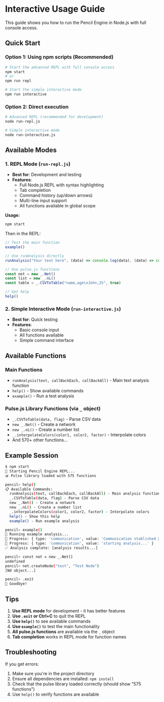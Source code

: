 # Interactive Usage Guide

This guide shows you how to run the Pencil Engine in Node.js with full console access.

## Quick Start

### Option 1: Using npm scripts (Recommended)
```bash
# Start the advanced REPL with full console access
npm start
# or
npm run repl

# Start the simple interactive mode
npm run interactive
```

### Option 2: Direct execution
```bash
# Advanced REPL (recommended for development)
node run-repl.js

# Simple interactive mode
node run-interactive.js
```

## Available Modes

### 1. REPL Mode (`run-repl.js`)
- **Best for**: Development and testing
- **Features**: 
  - Full Node.js REPL with syntax highlighting
  - Tab completion
  - Command history (up/down arrows)
  - Multi-line input support
  - All functions available in global scope

**Usage:**
```bash
npm start
```

Then in the REPL:
```javascript
// Test the main function
example()

// Use runAnalysis directly
runAnalysis("Your text here", (data) => console.log(data), (data) => console.log("Done:", data))

// Use pulse.js functions
const net = new _.Net()
const list = new _.nL()
const table = _.CSVToTable("name,age\nJohn,25", true)

// Get help
help()
```

### 2. Simple Interactive Mode (`run-interactive.js`)
- **Best for**: Quick testing
- **Features**:
  - Basic console input
  - All functions available
  - Simple command interface

## Available Functions

### Main Functions
- `runAnalysis(text, callBackEach, callBackAll)` - Main text analysis function
- `help()` - Show available commands
- `example()` - Run a test analysis

### Pulse.js Library Functions (via `_` object)
- `_.CSVToTable(data, flag)` - Parse CSV data
- `new _.Net()` - Create a network
- `new _.nL()` - Create a number list
- `_.interpolateColors(color1, color2, factor)` - Interpolate colors
- And 570+ other functions...

## Example Session

```bash
$ npm start
🚀 Starting Pencil Engine REPL...
📊 Pulse library loaded with 575 functions

pencil> help()
📋 Available Commands:
  runAnalysis(text, callBackEach, callBackAll) - Main analysis function
  _.CSVToTable(data, flag) - Parse CSV data
  new _.Net() - Create a network
  new _.nL() - Create a number list
  _.interpolateColors(color1, color2, factor) - Interpolate colors
  help() - Show this help
  example() - Run example analysis

pencil> example()
🧪 Running example analysis...
📝 Progress: { type: 'communication', value: 'Communication stablished 👌🏼' }
📝 Progress: { type: 'communication', value: 'starting analysis...' }
✅ Analysis complete: [analysis results...]

pencil> const net = new _.Net()
undefined
pencil> net.createNode("test", "Test Node")
[Nd object...]

pencil> .exit
👋 Goodbye!
```

## Tips

1. **Use REPL mode** for development - it has better features
2. **Use `.exit` or Ctrl+C** to quit the REPL
3. **Use `help()`** to see available commands
4. **Use `example()`** to test the main functionality
5. **All pulse.js functions** are available via the `_` object
6. **Tab completion** works in REPL mode for function names

## Troubleshooting

If you get errors:
1. Make sure you're in the project directory
2. Ensure all dependencies are installed: `npm install`
3. Check that the pulse library loaded correctly (should show "575 functions")
4. Use `help()` to verify functions are available
